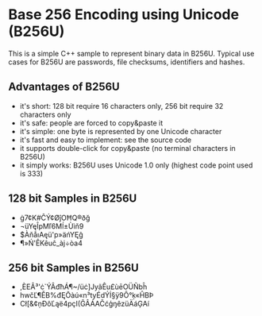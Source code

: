 Base 256 Encoding using Unicode (B256U)
=======================================

This is a simple C++ sample to represent binary data in B256U. Typical use cases for B256U are passwords, file checksums, identifiers and hashes.

Advantages of B256U
-------------------
* it's short: 128 bit require 16 characters only, 256 bit require 32 characters only
* it's safe: people are forced to copy&paste it 
* it's simple: one byte is represented by one Unicode character
* it's fast and easy to implement: see the source code
* it supports double-click for copy&paste (no terminal characters in B256U) 
* it simply works: B256U uses Unicode 1.0 only (highest code point used is 333)

128 bit Samples in B256U
------------------------
* ġ7¢K#ĈÝ¢ØĵOĦQ®ðğ
* ¬üYęÎpMľ6Mĺ±Ùìň9
* $ÀňåıAęü'p»äńYĘĝ
* ¶»Ń'ÊKêuĉ_àj÷òa4

256 bit Samples in B256U
------------------------
* ,ÈEÂ³'ċ`ÝÂđħÁ¶~/üċ]JyãÊu£ùēOÜÑbĥ
* hwčĽ¶ĚB%đĘŌàú«n³tyÉdÝİ§ÿ9Ô°ķ«ĤBÞ
* Cł[&¢ņÐôĽąë4pçI(ĜÂÁAČćģŋêzüÄáĢAí
